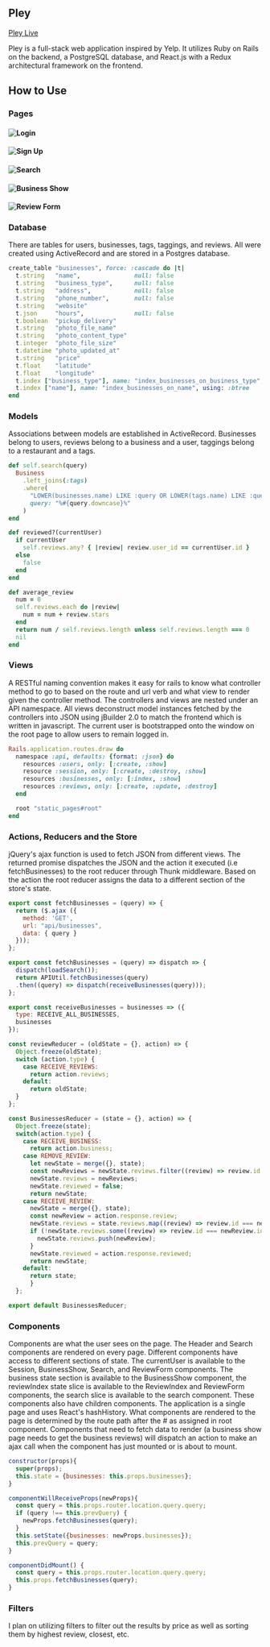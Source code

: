 ## Pley
[Pley Live][pley]


Pley is a full-stack web application inspired by Yelp.  It utilizes Ruby on Rails on the backend, a PostgreSQL database, and React.js with a Redux architectural framework on the frontend.


## How to Use

### Pages
#### ![Login](./screenshots/login.png)
#### ![Sign Up](./screenshots/signup.png)
#### ![Search](./screenshots/search.png)
#### ![Business Show](./screenshots/business_show.png)
#### ![Review Form](./screenshots/review_form.png)

### Database
There are tables for users, businesses, tags, taggings, and reviews. All were created using ActiveRecord and are stored in a Postgres database.

```Ruby
create_table "businesses", force: :cascade do |t|
  t.string   "name",               null: false
  t.string   "business_type",      null: false
  t.string   "address",            null: false
  t.string   "phone_number",       null: false
  t.string   "website"
  t.json     "hours",              null: false
  t.boolean  "pickup_delivery"
  t.string   "photo_file_name"
  t.string   "photo_content_type"
  t.integer  "photo_file_size"
  t.datetime "photo_updated_at"
  t.string   "price"
  t.float    "latitude"
  t.float    "longitude"
  t.index ["business_type"], name: "index_businesses_on_business_type", using: :btree
  t.index ["name"], name: "index_businesses_on_name", using: :btree
end
```

### Models
Associations between models are established in ActiveRecord. Businesses belong to users, reviews belong to a business and a user, taggings belong to a restaurant and a tags.

```Ruby
def self.search(query)
  Business
    .left_joins(:tags)
    .where(
      "LOWER(businesses.name) LIKE :query OR LOWER(tags.name) LIKE :query",
      query: "%#{query.downcase}%"
    )
end

def reviewed?(currentUser)
  if currentUser
    self.reviews.any? { |review| review.user_id == currentUser.id }
  else
    false
  end
end

def average_review
  num = 0
  self.reviews.each do |review|
    num = num + review.stars
  end
  return num / self.reviews.length unless self.reviews.length === 0
  nil
end
```

### Views
A RESTful naming convention makes it easy for rails to know what controller method to go to based on the route and url verb and what view to render given the controller method. The controllers and views are nested under an API namespace. All views deconstruct model instances fetched by the controllers into JSON using jBuilder 2.0 to match the frontend which is written in javascript. The current user is bootstrapped onto the window on the root page to allow users to remain logged in.

```Ruby
Rails.application.routes.draw do
  namespace :api, defaults: {format: :json} do
    resources :users, only: [:create, :show]
    resource :session, only: [:create, :destroy, :show]
    resources :businesses, only: [:index, :show]
    resources :reviews, only: [:create, :update, :destroy]
  end

  root "static_pages#root"
end
```


### Actions, Reducers and the Store
jQuery's ajax function is used to fetch JSON from different views. The returned promise dispatches the JSON and the action it executed (i.e fetchBusinesses) to the root reducer through Thunk middleware. Based on the action the root reducer assigns the data to a different section of the store's state.

```javascript
export const fetchBusinesses = (query) => {
  return ($.ajax ({
    method: 'GET',
    url: "api/businesses",
    data: { query }
  }));
};
```

```javascript
export const fetchBusinesses = (query) => dispatch => {
  dispatch(loadSearch());
  return APIUtil.fetchBusinesses(query)
  .then((query) => dispatch(receiveBusinesses(query)));
};

export const receiveBusinesses = businesses => ({
  type: RECEIVE_ALL_BUSINESSES,
  businesses
});
```

```javascript
const reviewReducer = (oldState = {}, action) => {
  Object.freeze(oldState);
  switch (action.type) {
    case RECEIVE_REVIEWS:
      return action.reviews;
    default:
      return oldState;
  }
};

const BusinessesReducer = (state = {}, action) => {
  Object.freeze(state);
  switch(action.type) {
    case RECEIVE_BUSINESS:
      return action.business;
    case REMOVE_REVIEW:
      let newState = merge({}, state);
      const newReviews = newState.reviews.filter((review) => review.id !== action.response.review.id);
      newState.reviews = newReviews;
      newState.reviewed = false;
      return newState;
    case RECEIVE_REVIEW:
      newState = merge({}, state);
      const newReview = action.response.review;
      newState.reviews = state.reviews.map((review) => review.id === newReview.id ? newReview : review);
      if (!newState.reviews.some((review) => review.id === newReview.id)){
        newState.reviews.push(newReview);
      }
      newState.reviewed = action.response.reviewed;
      return newState;
    default:
      return state;
      }
  };

export default BusinessesReducer;
```
### Components
Components are what the user sees on the page. The Header and Search components are rendered on every page. Different components have access to different sections of state. The currentUser is available to the Session, BusinessShow, Search, and ReviewForm components. The business state section is available to the BusinessShow component, the reviewIndex state slice is available to the ReviewIndex and ReviewForm components, the search slice is available to the search component. These components also have children components. The application is a single page and uses React's hashHistory. What components are rendered to the page is determined by the route path after the # as assigned in root component. Components that need to fetch data to render (a business show page needs to get the business reviews) will dispatch an action to make an ajax call when the component has just mounted or is about to mount.

```javascript
constructor(props){
  super(props);
  this.state = {businesses: this.props.businesses};
}

componentWillReceiveProps(newProps){
  const query = this.props.router.location.query.query;
  if (query !== this.prevQuery) {
    newProps.fetchBusinesses(query);
  }
  this.setState({businesses: newProps.businesses});
  this.prevQuery = query;
}

componentDidMount() {
  const query = this.props.router.location.query.query;
  this.props.fetchBusinesses(query);
}
```



### Filters

I plan on utilizing filters to filter out the results by price as well as sorting them by highest review, closest, etc.

[pley]: https://www.pley.today/#/
